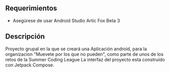 ## Requerimientos
* Asegúrese de usar Android Studio Artic Fox Beta 3

## Descripción
Proyecto grupal en la que se creará una Aplicación android, para la organizacion "Muevete por los que no pueden", como parte de unos de los retos de la Summer Coding League
La interfaz del proyecto esta construído con Jetpack Compose.